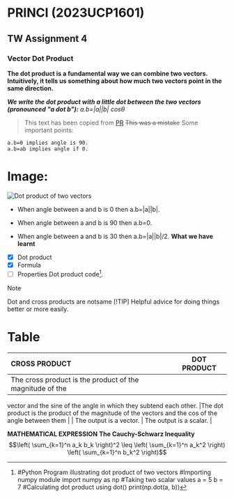 # PRINCI (2023UCP1601)
## TW Assignment 4
### Vector Dot Product
**The dot product is a fundamental way we can combine two
vectors. Intuitively, it tells us something about how much two
vectors point in the same direction.**

***We write the dot product with a little dot between the two
vectors (pronounced "a dot b"):***
*a.b=|a||b| cosθ*
> This text has been copied from
[PR](https://www.khanacademy.org/math/multivariable-calculus/thinking-about-multivariable-function/x786f2022:vectors-and-matrices/a/dot-products-mvc)
~~This was a mistake~~
Some important points:
```
a.b=0 implies angle is 90.
a.b=ab implies angle if 0.
```
# Image:
![Dot product of two
vectors](https://d138zd1ktt9iqe.cloudfront.net/media/seo_landing_files/dot-product-of-vectors-1626103027.png)
- When angle between a and b is 0 then a.b=|a||b|.
* When angle between a and b is 90 then a.b=0.
+ When angle between a and b is 30 then a.b=|a||b|/2.
**What we have learnt**
- [X] Dot product
- [X] Formula
- [ ] Properties
Dot product code[^1].
[^1]: #Python Program illustrating dot product of two vectors
#Importing numpy module
import numpy as np
#Taking two scalar values
a = 5
b = 7
#Calculating dot product using dot()
print(np.dot(a, b))
> [!NOTE]
> Dot and cross products are notsame
> [!TIP]
> Helpful advice for doing things better or more easily.
# Table
| CROSS PRODUCT | DOT PRODUCT|
| :--- | :---: |
| The cross product is the product of the magnitude of the
vector and the sine of the angle in which they subtend each
other. |The dot product is the product of the magnitude of the
vectors and the cos of the angle between them |
| The output is a vector. | The output is a scalar. |


**MATHEMATICAL EXPRESSION**
**The Cauchy-Schwarz Inequality**
$$\left( \sum_{k=1}^n a_k b_k \right)^2 \leq \left( \sum_{k=1}^n
a_k^2 \right) \left( \sum_{k=1}^n b_k^2 \right)$$
